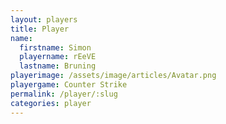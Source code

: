 ```yaml
---
layout: players
title: Player
name:
  firstname: Simon
  playername: rEeVE
  lastname: Bruning
playerimage: /assets/image/articles/Avatar.png
playergame: Counter Strike
permalink: /player/:slug
categories: player
---
```

